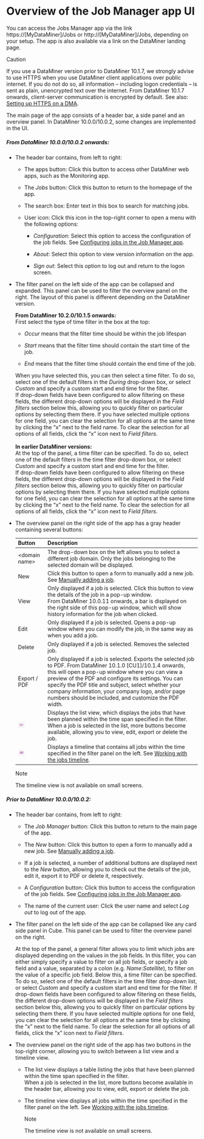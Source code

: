 # Overview of the Job Manager app UI

You can access the Jobs Manager app via the link https://\[MyDataMiner\]/Jobs or http://\[MyDataMiner\]/Jobs, depending on your setup. The app is also available via a link on the DataMiner landing page.

> [!CAUTION]
> If you use a DataMiner version prior to DataMiner 10.1.7, we strongly advise to use HTTPS when you use DataMiner client applications over public internet. If you do not do so, all information – including logon credentials – is sent as plain, unencrypted text over the internet. From DataMiner 10.1.7 onwards, client-server communication is encrypted by default. See also: [Setting up HTTPS on a DMA](../../part_3/DataminerAgents/General_DMA_configuration.md#setting-up-https-on-a-dma).

The main page of the app consists of a header bar, a side panel and an overview panel. In DataMiner 10.0.0/10.0.2, some changes are implemented in the UI.

##### From DataMiner 10.0.0/10.0.2 onwards:

- The header bar contains, from left to right:

    - The apps button: Click this button to access other DataMiner web apps, such as the Monitoring app.

    - The *Jobs* button: Click this button to return to the homepage of the app.

    - The search box: Enter text in this box to search for matching jobs.

    - User icon: Click this icon in the top-right corner to open a menu with the following options:

        - *Configuration*: Select this option to access the configuration of the job fields. See [Configuring jobs in the Job Manager app](Configuring_jobs_in_the_Job_Manager_app.md).

        - *About*: Select this option to view version information on the app.

        - *Sign out*: Select this option to log out and return to the logon screen.

- The filter panel on the left side of the app can be collapsed and expanded. This panel can be used to filter the overview panel on the right. The layout of this panel is different depending on the DataMiner version.

    **From DataMiner 10.2.0/10.1.5 onwards:<br>**     First select the type of time filter in the box at the top:

    - *Occur* means that the filter time should be within the job lifespan

    - *Start* means that the filter time should contain the start time of the job.

    - *End* means that the filter time should contain the end time of the job.

    When you have selected this, you can then select a time filter. To do so, select one of the default filters in the *During* drop-down box, or select *Custom* and specify a custom start and end time for the filter.<br>     If drop-down fields have been configured to allow filtering on these fields, the different drop-down options will be displayed in the *Field filters* section below this, allowing you to quickly filter on particular options by selecting them there. If you have selected multiple options for one field, you can clear the selection for all options at the same time by clicking the “x” next to the field name. To clear the selection for all options of all fields, click the “x” icon next to *Field filters*.<br><br>     **In earlier DataMiner versions:<br>**     At the top of the panel, a time filter can be specified. To do so, select one of the default filters in the time filter drop-down box, or select *Custom* and specify a custom start and end time for the filter.<br>     If drop-down fields have been configured to allow filtering on these fields, the different drop-down options will be displayed in the *Field filters* section below this, allowing you to quickly filter on particular options by selecting them there. If you have selected multiple options for one field, you can clear the selection for all options at the same time by clicking the “x” next to the field name. To clear the selection for all options of all fields, click the “x” icon next to *Field filters*.

- The overview panel on the right side of the app has a gray header containing several buttons:

    | Button                                                                              | Description                                                                                                                                                                                                                                                                                                                                                                                        |
    |---------------------------------------------------------------------------------------|----------------------------------------------------------------------------------------------------------------------------------------------------------------------------------------------------------------------------------------------------------------------------------------------------------------------------------------------------------------------------------------------------|
    | \<domain name>                                                                        | The drop-down box on the left allows you to select a different job domain. Only the jobs belonging to the selected domain will be displayed.                                                                                                                                                                                                                                                       |
    | New                                                                                   | Click this button to open a form to manually add a new job. See [Manually adding a job](Manually_adding_a_job.md).                                                                                                                                                                                                                                                                                 |
    | View                                                                                  | Only displayed if a job is selected. Click this button to view the details of the job in a pop-up window. <br> From DataMiner 10.0.11 onwards, a bar is displayed on the right side of this pop-up window, which will show history information for the job when clicked.                                                                                                                           |
    | Edit                                                                                  | Only displayed if a job is selected. Opens a pop-up window where you can modify the job, in the same way as when you add a job.                                                                                                                                                                                                                                                                    |
    | Delete                                                                                | Only displayed if a job is selected. Removes the selected job.                                                                                                                                                                                                                                                                                                                                     |
    | Export / PDF                                                                          | Only displayed if a job is selected. Exports the selected job to PDF. From DataMiner 10.1.0 \[CU1\]/10.1.4 onwards, this will open a pop-up window where you can view a preview of the PDF and configure its settings. You can specify the PDF title and subject, select whether your company information, your company logo, and/or page numbers should be included, and customize the PDF width. |
    | ![](../../images/JobsX_list.png)         | Displays the list view, which displays the jobs that have been planned within the time span specified in the filter.<br>When a job is selected in the list, more buttons become available, allowing you to view, edit, export or delete the job.                                                                                                                                                   |
    | ![](../../images/JobsX_timeline.png) | Displays a timeline that contains all jobs within the time specified in the filter panel on the left. See [Working with the jobs timeline](Working_with_the_jobs_timeline.md).                                                                                                                                                                                                                     |

    > [!NOTE]
    > The timeline view is not available on small screens.

##### Prior to DataMiner 10.0.0/10.0.2:

- The header bar contains, from left to right:

    - The *Job Manager* button: Click this button to return to the main page of the app.

    - The *New* button: Click this button to open a form to manually add a new job. See [Manually adding a job](Manually_adding_a_job.md).

    - If a job is selected, a number of additional buttons are displayed next to the *New* button, allowing you to check out the details of the job, edit it, export it to PDF or delete it, respectively.

    - A *Configuration* button: Click this button to access the configuration of the job fields. See [Configuring jobs in the Job Manager app](Configuring_jobs_in_the_Job_Manager_app.md).

    - The name of the current user: Click the user name and select *Log out* to log out of the app.

- The filter panel on the left side of the app can be collapsed like any card side panel in Cube. This panel can be used to filter the overview panel on the right.

    At the top of the panel, a general filter allows you to limit which jobs are displayed depending on the values in the job fields. In this filter, you can either simply specify a value to filter on all job fields, or specify a job field and a value, separated by a colon (e.g. *Name:Satellite*), to filter on the value of a specific job field.     Below this, a time filter can be specified. To do so, select one of the default filters in the time filter drop-down list, or select *Custom* and specify a custom start and end time for the filter.     If drop-down fields have been configured to allow filtering on these fields, the different drop-down options will be displayed in the *Field filters* section below this, allowing you to quickly filter on particular options by selecting them there. If you have selected multiple options for one field, you can clear the selection for all options at the same time by clicking the “x” next to the field name. To clear the selection for all options of all fields, click the “x” icon next to *Field filters*.

- The overview panel on the right side of the app has two buttons in the top-right corner, allowing you to switch between a list view and a timeline view.

    - The list view displays a table listing the jobs that have been planned within the time span specified in the filter.<br>When a job is selected in the list, more buttons become available in the header bar, allowing you to view, edit, export or delete the job.

    - The timeline view displays all jobs within the time specified in the filter panel on the left. See [Working with the jobs timeline](Working_with_the_jobs_timeline.md).

        > [!NOTE]
        > The timeline view is not available on small screens.
        >

